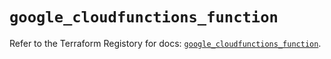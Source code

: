 # `google_cloudfunctions_function`

Refer to the Terraform Registory for docs: [`google_cloudfunctions_function`](https://registry.terraform.io/providers/hashicorp/google-beta/4.67.0/docs/resources/google_cloudfunctions_function).
